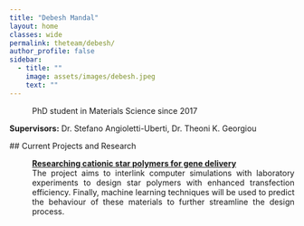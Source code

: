 ```yaml
---
title: "Debesh Mandal"
layout: home
classes: wide
permalink: theteam/debesh/
author_profile: false
sidebar:
  - title: ""
    image: assets/images/debesh.jpeg
    text: ""
---
```


<p style="margin-left: 40px"> PhD student in Materials Science since 2017 <br /> 
    
  <strong>Supervisors:</strong> Dr. Stefano Angioletti-Uberti, Dr. Theoni K. Georgiou <br />
  
  </p>
## Current Projects and Research
<p style="margin-left: 40px" align="justify"> <a href="https://fionasander.github.io/softnanolab/research/nanomedicine/">  <strong>Researching cationic star polymers for gene delivery</strong> </a> <br /> The project aims to interlink computer simulations with laboratory experiments to design star polymers with enhanced transfection efficiency. Finally, machine learning techniques will be used to predict the behaviour of these materials to further streamline the design process.  </p>

